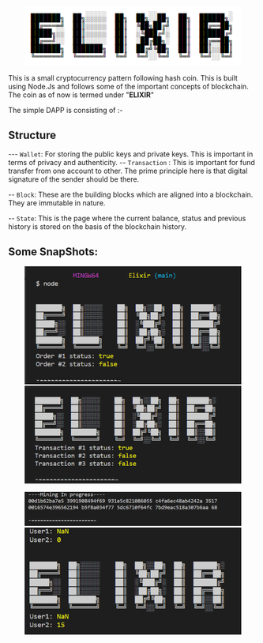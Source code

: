 ##

<p align="center">
  <img src="public\el5.PNG" width="439" title="Main Page">
</p>

This is a small cryptocurrency pattern following hash coin. This is built using Node.Js and follows some of the important concepts of blockchain.
The coin as of now is termed under "**ELIXIR**"

The simple DAPP is consisting of :-

## Structure

--- `Wallet`:
For storing the public keys and private keys. This is important in terms of privacy and authenticity.
-- `Transaction` :
This is important for fund transfer from one account to other. The prime principle here is that digital signature of the sender should be there.

-- `Block`:
These are the building blocks which are aligned into a blockchain. They are immutable in nature.

-- `State`:
This is the page where the current balance, status and previous history is stored on the basis of the blockchain history.

## Some SnapShots:

<p align="center">
  <img src="public\el1.png" width="439" title="Main Page">
  <img src="public\el2.PNG" width="439" alt="Transaction">
</p>

<p align="center">
  <img src="public\el4.png" width="439" title="Mine Page">
  <img src="public\el3.PNG" width="439" alt="State">
</p>
